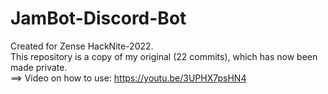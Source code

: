 # JamBot-Discord-Bot
Created for Zense HackNite-2022.  
This repository is a copy of my original (22 commits), which has now been made private.  
==> Video on how to use: https://youtu.be/3UPHX7psHN4
